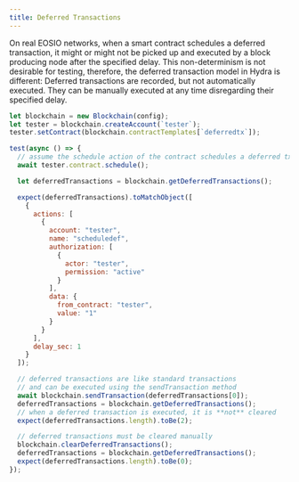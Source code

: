```yaml
---
title: Deferred Transactions
---
```


On real EOSIO networks, when a smart contract schedules a deferred transaction, it might or might not be picked up and executed by a block producing node after the specified delay.
This non-determinism is not desirable for testing, therefore, the deferred transaction model in Hydra is different: Deferred transactions are recorded, but not automatically executed. They can be manually executed at any time disregarding their specified delay.

```js
let blockchain = new Blockchain(config);
let tester = blockchain.createAccount(`tester`);
tester.setContract(blockchain.contractTemplates[`deferredtx`]);

test(async () => {
  // assume the schedule action of the contract schedules a deferred tx
  await tester.contract.schedule();

  let deferredTransactions = blockchain.getDeferredTransactions();

  expect(deferredTransactions).toMatchObject([
    {
      actions: [
        {
          account: "tester",
          name: "scheduledef",
          authorization: [
            {
              actor: "tester",
              permission: "active"
            }
          ],
          data: {
            from_contract: "tester",
            value: "1"
          }
        }
      ],
      delay_sec: 1
    }
  ]);

  // deferred transactions are like standard transactions
  // and can be executed using the sendTransaction method
  await blockchain.sendTransaction(deferredTransactions[0]);
  deferredTransactions = blockchain.getDeferredTransactions();
  // when a deferred transaction is executed, it is **not** cleared
  expect(deferredTransactions.length).toBe(2);

  // deferred transactions must be cleared manually
  blockchain.clearDeferredTransactions();
  deferredTransactions = blockchain.getDeferredTransactions();
  expect(deferredTransactions.length).toBe(0);
});
```

